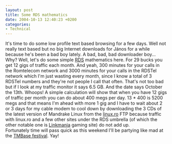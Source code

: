 ```yaml
---
layout: post
title: Some RDS mathematics
date: 2004-10-13 12:40:23 +0200
categories:
- Technical
---
```

<p>It's time to do some low profile text based browsing for a few days. Well not really text based but no big Internet downloads for J&aacute;nos for a while because he's been a bad boy lately. A bad, bad, bad downloader boy...<br />
Why? Well, let's do some simple <a href="http://www.rdsnet.ro">RDS</a> mathematics here. For 29 bucks you get 12 gigs of traffic each month. And yeah, 300 minutes for your calls in the Romtelecom network and 3000 minutes for your calls in the RDSTel network which I'm just wasting every month, since I know a total of 3 RDSTel numbers and they're not people I call that often. That's not too bad but if I look at my traffic monitor it says 6.5 GB. And the date says October the 13th. Whoops! A simple calculation will show that when you have 12 gigs of traffic per month you can do about 400 megs per day. 13 * 400 is 5200 megs and that means I'm ahead with more 1 gig and I have to wait about 2 or 3 days for my cable modem to cool down by downloading the 3 CDs of the latest version of Mandrake Linux from the <a href="http://www.linux.ro">linux.ro</a> FTP because traffic with linux.ro and a few other sites under the RDS umbrella (of which the other notable one is <a href="http://www.linkmania.ro">Linkmania</a> gaming site) do not add up.<br />
Fortunately time will pass quick as this weekend I'll be partying like mad at the <a href="http://www.tmbase.ro/tmbase1/index_en.htm">TMBase festival</a>. Yay!</p>
